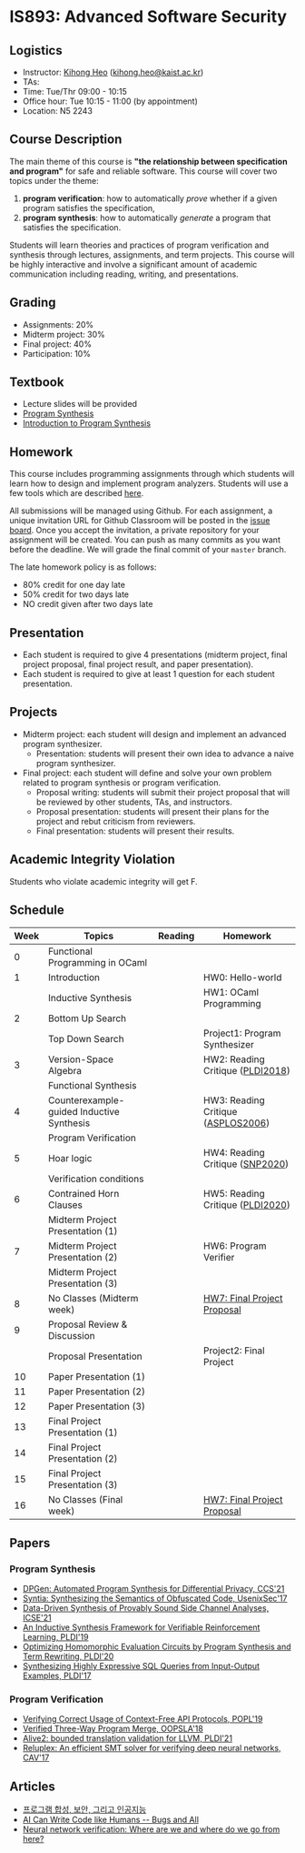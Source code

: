 # IS893: Advanced Software Security

## Logistics
- Instructor: [Kihong Heo](https://kihongheo.kaist.ac.kr) (kihong.heo@kaist.ac.kr)
- TAs:
- Time: Tue/Thr 09:00 - 10:15
- Office hour: Tue 10:15 - 11:00 (by appointment)
- Location: N5 2243

## Course Description
The main theme of this course is __"the relationship between specification and program"__ for safe and reliable software. 
This course will cover two topics under the theme:
1. **program verification**: how to automatically _prove_ whether if a given program satisfies the specification,
2. **program synthesis**: how to automatically _generate_ a program that satisfies the specification.

Students will learn theories and practices of program verification and synthesis through lectures, assignments, and term projects.
This course will be highly interactive and involve a significant amount of academic communication including reading, writing, and presentations.

## Grading
- Assignments: 20%
- Midterm project: 30%
- Final project: 40%
- Participation: 10%

## Textbook
- Lecture slides will be provided
- [Program Synthesis](https://www.microsoft.com/en-us/research/wp-content/uploads/2017/10/program_synthesis_now.pdf)
- [Introduction to Program Synthesis](https://people.csail.mit.edu/asolar/SynthesisCourse/index.htm)

## Homework
This course includes programming assignments through which students will learn how to design
and implement program analyzers.
Students will use a few tools which are described [here](TOOL.md).

All submissions will be managed using Github.
For each assignment, a unique invitation URL for Github Classroom will be posted in the [issue board](../../issues).
Once you accept the invitation, a private repository for your assignment will be created.
You can push as many commits as you want before the deadline. We will grade the final commit of your `master` branch.

The late homework policy is as follows:
- 80% credit for one day late
- 50% credit for two days late
- NO credit given after two days late

## Presentation
- Each student is required to give 4 presentations (midterm project, final project proposal, final project result, and paper presentation).
- Each student is required to give at least 1 question for each student presentation.

## Projects
- Midterm project: each student will design and implement an advanced program synthesizer.
  - Presentation: students will present their own idea to advance a naive program synthesizer.
- Final project: each student will define and solve your own problem related to program synthesis or program verification.
  - Proposal writing: students will submit their project proposal that will be reviewed by other students, TAs, and instructors.
  - Proposal presentation: students will present their plans for the project and rebut criticism from reviewers.
  - Final presentation: students will present their results.

## Academic Integrity Violation
Students who violate academic integrity will get F.

## Schedule
|Week|Topics|Reading|Homework|
|-|------|-------|--------|
|0|Functional Programming in OCaml||
|1|Introduction||HW0: Hello-world||
| |Inductive Synthesis||HW1: OCaml Programming|
|2|Bottom Up Search|||
| |Top Down Search||Project1: Program Synthesizer|
|3|Version-Space Algebra||HW2: Reading Critique ([PLDI2018](https://dl.acm.org/doi/10.1145/3296979.3192410))|
| |Functional Synthesis|||
|4|Counterexample-guided Inductive Synthesis||HW3: Reading Critique ([ASPLOS2006](https://dl.acm.org/doi/10.1145/1168919.1168907))|
| |Program Verification||
|5|Hoar logic||HW4: Reading Critique ([SNP2020](http://prl.korea.ac.kr/~pronto/home/papers/snp20.pdf))|
| |Verification conditions|||
|6|Contrained Horn Clauses||HW5: Reading Critique ([PLDI2020](https://www.cs.utexas.edu/~hovav/dist/vera.pdf))|
| |Midterm Project Presentation (1)|||
|7|Midterm Project Presentation (2)||HW6: Program Verifier|
| |Midterm Project Presentation (3)|||
|8|No Classes (Midterm week)||[HW7: Final Project Proposal](https://kaist-asos22.hotcrp.com)|
|9|Proposal Review & Discussion|||
| |Proposal Presentation||Project2: Final Project|
|10|Paper Presentation (1)|||
|11|Paper Presentation (2)|||
|12|Paper Presentation (3)|||
|13|Final Project Presentation (1)|||
|14|Final Project Presentation (2)|||
|15|Final Project Presentation (3)|||
|16|No Classes (Final week)||[HW7: Final Project Proposal](https://kaist-asos22.hotcrp.com)|

## Papers 
### Program Synthesis
- [DPGen: Automated Program Synthesis for Differential Privacy, CCS'21](https://arxiv.org/abs/2109.07441)
- [Syntia: Synthesizing the Semantics of Obfuscated Code, UsenixSec'17](https://www.usenix.org/conference/usenixsecurity17/technical-sessions/presentation/blazytko)
- [Data-Driven Synthesis of Provably Sound Side Channel Analyses, ICSE'21](https://ieeexplore.ieee.org/document/9402113)
- [An Inductive Synthesis Framework for Verifiable Reinforcement Learning, PLDI'19](https://dl.acm.org/doi/10.1145/3314221.3314638)
- [Optimizing Homomorphic Evaluation Circuits by Program Synthesis and Term Rewriting, PLDI'20](https://dl.acm.org/doi/abs/10.1145/3385412.3385996)
- [Synthesizing Highly Expressive SQL Queries from Input-Output Examples, PLDI'17](https://dl.acm.org/doi/10.1145/3062341.3062365)

### Program Verification
- [Verifying Correct Usage of Context-Free API Protocols, POPL'19](https://dl.acm.org/doi/10.1145/3434298)
- [Verified Three-Way Program Merge, OOPSLA'18](https://dl.acm.org/doi/10.1145/3276535)
- [Alive2: bounded translation validation for LLVM, PLDI'21](https://dl.acm.org/doi/10.1145/3453483.3454030)
- [Reluplex: An efficient SMT solver for verifying deep neural networks, CAV'17](https://link.springer.com/chapter/10.1007/978-3-319-63387-9_5)

## Articles
- [프로그램 합성, 보안, 그리고 인공지능](https://www.boannews.com/media/view.asp?idx=92658)
- [AI Can Write Code like Humans -- Bugs and All](https://www.wired.com/story/ai-write-code-like-humans-bugs/?fbclid=IwAR3kO0xXVzeTABqGscyPPYcPYuVu2fSHYSEiBpMCoKTWXKZl1Ah9H6TVGHM&mbid=social_facebook&utm_brand=wired&utm_campaign=falcon&utm_medium=social&utm_social-type=owned&utm_source=facebook)
- [Neural network verification: Where are we and where do we go from here?](https://blog.sigplan.org/2021/11/04/neural-network-verification-where-are-we-and-where-do-we-go-from-here/)
